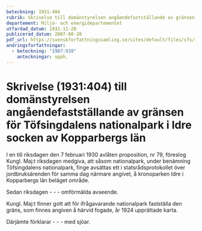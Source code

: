 ```yaml
---
beteckning: 1931:404
rubrik: Skrivelse till domänstyrelsen angåendefastställande av gränsen för Töfsingdalens nationalpark i Idre socken av Kopparbergs län
departement: Miljö- och energidepartementet
utfardad_datum: 1931-11-20
publicerad_datum: 2007-08-20
pdf_url: https://svenskforfattningssamling.se/sites/default/files/sfs/1931-11/SFS1931-404.pdf
andringsforfattningar:
  - beteckning: "1987:938"
    anteckningar: upph.
---
```


# Skrivelse (1931:404) till domänstyrelsen angåendefastställande av gränsen för Töfsingdalens nationalpark i Idre socken av Kopparbergs län

I en till riksdagen den 7 februari 1930 avlåten proposition, nr 79, föreslog Kungl. Maj:t riksdagen medgiva, att såsom nationalpark, under benämning Töfsingdalens nationalpark, finge avsättas ett i statsrådsprotokollet över jordbruksärenden för samma dag närmare angivet, å kronoparken Idre i Kopparbergs län beläget område.

Sedan riksdagen - - - omförmälda avseende.

Kungl. Maj:t finner gott att för ifrågavarande nationalpark fastställa den gräns, som finnes angiven å härvid fogade, år 1924 upprättade karta.

Därjämte förklarar - - - med sjöar.